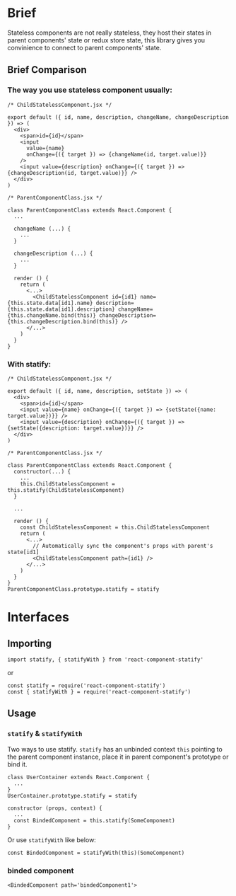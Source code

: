 # Brief
Stateless components are not really stateless, they host their states in parent components' state or redux store state, this library gives you convinience to connect to parent components' state.
## Brief Comparison
### The way you use stateless component usually:
```
/* ChildStatelessComponent.jsx */

export default ({ id, name, description, changeName, changeDescription }) => (
  <div>
    <span>id={id}</span>
    <input
      value={name}
      onChange={({ target }) => {changeName(id, target.value)}}
    />
    <input value={description} onChange={({ target }) => {changeDescription(id, target.value)}} />
  </div>
)

/* ParentComponentClass.jsx */

class ParentComponentClass extends React.Component {
  ...

  changeName (...) {
    ...
  }

  changeDescription (...) {
    ...
  }

  render () {
    return (
      <...>
        <ChildStatelessComponent id={id1} name={this.state.data[id1].name} description={this.state.data[id1].description} changeName={this.changeName.bind(this)} changeDescription={this.changeDescription.bind(this)} />
      </...>
    )
  }
}
```
### With statify:
```
/* ChildStatelessComponent.jsx */

export default ({ id, name, description, setState }) => (
  <div>
    <span>id={id}</span>
    <input value={name} onChange={({ target }) => {setState({name: target.value})}} />
    <input value={description} onChange={({ target }) => {setState({description: target.value})}} />
  </div>
)

/* ParentComponentClass.jsx */

class ParentComponentClass extends React.Component {
  constructor(...) {
    ...
    this.ChildStatelessComponent = this.statify(ChildStatelessComponent)
  }

  ...

  render () {
    const ChildStatelessComponent = this.ChildStatelessComponent
    return (
      <...>
        // Automatically sync the component's props with parent's state[id1]
        <ChildStatelessComponent path={id1} />
      </...>
    )
  }
}
ParentComponentClass.prototype.statify = statify
```

# Interfaces
## Importing
```
import statify, { statifyWith } from 'react-component-statify'
```
or
```
const statify = require('react-component-statify')
const { statifyWith } = require('react-component-statify')
```
## Usage
### `statify` & `statifyWith`
Two ways to use statify.
`statify` has an unbinded context `this` pointing to the parent component instance, place it in parent component's prototype or bind it.
```
class UserContainer extends React.Component {
  ...
}
UserContainer.prototype.statify = statify
```

```
constructor (props, context) {
  ...
  const BindedComponent = this.statify(SomeComponent)
}
```
Or use `statifyWith` like below:
```
const BindedComponent = statifyWith(this)(SomeComponent)
```

### binded component
```
<BindedComponent path='bindedComponent1'>
